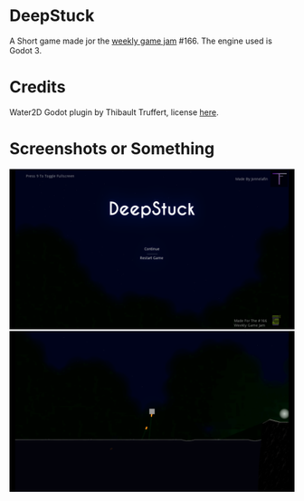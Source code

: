 # DeepStuck
A Short game made jor the [weekly game jam](http://weeklygamejam.com/) #166.
The engine used is Godot 3.

# Credits
Water2D Godot plugin by Thibault Truffert, license [here](https://github.com/jonnelafin/DeepStuck/blob/master/addons/water2d/LICENSE).

# Screenshots or Something
![Title](Showcase/Title.png)
![Gameplay](Showcase/Gameplay01.png)
